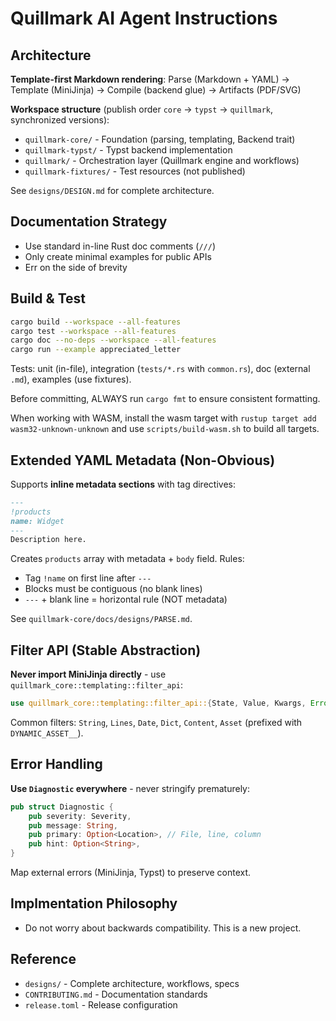 # Quillmark AI Agent Instructions

## Architecture

**Template-first Markdown rendering**: Parse (Markdown + YAML) → Template (MiniJinja) → Compile (backend glue) → Artifacts (PDF/SVG)

**Workspace structure** (publish order `core` → `typst` → `quillmark`, synchronized versions):
- `quillmark-core/` - Foundation (parsing, templating, Backend trait)
- `quillmark-typst/` - Typst backend implementation
- `quillmark/` - Orchestration layer (Quillmark engine and workflows)
- `quillmark-fixtures/` - Test resources (not published)

See `designs/DESIGN.md` for complete architecture.

## Documentation Strategy

- Use standard in-line Rust doc comments (`///`)
- Only create minimal examples for public APIs
- Err on the side of brevity

## Build & Test

```bash
cargo build --workspace --all-features
cargo test --workspace --all-features
cargo doc --no-deps --workspace --all-features
cargo run --example appreciated_letter
```

Tests: unit (in-file), integration (`tests/*.rs` with `common.rs`), doc (external `.md`), examples (use fixtures).

Before committing, ALWAYS run `cargo fmt` to ensure consistent formatting.

When working with WASM, install the wasm target with `rustup target add wasm32-unknown-unknown`
and use `scripts/build-wasm.sh` to build all targets.

## Extended YAML Metadata (Non-Obvious)

Supports **inline metadata sections** with tag directives:

```markdown
---
!products
name: Widget
---
Description here.
```

Creates `products` array with metadata + `body` field. Rules:
- Tag `!name` on first line after `---`
- Blocks must be contiguous (no blank lines)
- `---` + blank line = horizontal rule (NOT metadata)

See `quillmark-core/docs/designs/PARSE.md`.

## Filter API (Stable Abstraction)

**Never import MiniJinja directly** - use `quillmark_core::templating::filter_api`:

```rust
use quillmark_core::templating::filter_api::{State, Value, Kwargs, Error, ErrorKind};
```

Common filters: `String`, `Lines`, `Date`, `Dict`, `Content`, `Asset` (prefixed with `DYNAMIC_ASSET__`).

## Error Handling

**Use `Diagnostic` everywhere** - never stringify prematurely:

```rust
pub struct Diagnostic {
    pub severity: Severity,
    pub message: String,
    pub primary: Option<Location>, // File, line, column
    pub hint: Option<String>,
}
```

Map external errors (MiniJinja, Typst) to preserve context.

## Implmentation Philosophy

- Do not worry about backwards compatibility. This is a new project.

## Reference

- `designs/` - Complete architecture, workflows, specs
- `CONTRIBUTING.md` - Documentation standards
- `release.toml` - Release configuration
